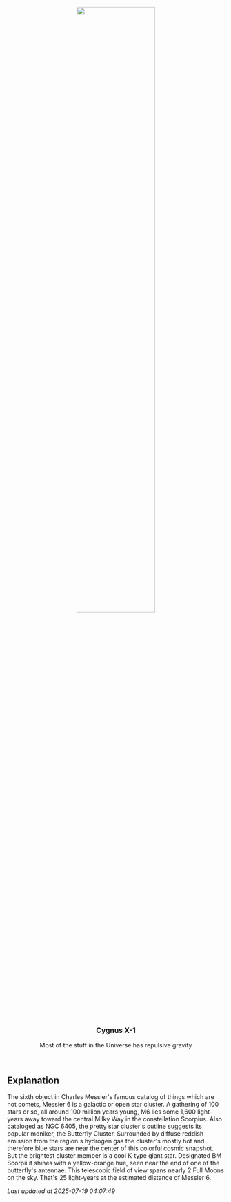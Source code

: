 <p align='center'>
    <img src='https://apod.nasa.gov/apod/image/2507/M6_1024.jpg' width='60%' />
    <h3 align="center">Cygnus X-1</h3>
    <p align="center">Most of the stuff in the Universe has repulsive gravity</p>
</p>
<br/>

Explanation
--
The sixth object in Charles Messier's famous catalog of things which are not comets, Messier 6 is a galactic or open star cluster. A gathering of 100 stars or so, all around 100 million years young, M6 lies some 1,600 light-years away toward the central Milky Way in the constellation Scorpius. Also cataloged as NGC 6405, the pretty star cluster's outline suggests its popular moniker, the Butterfly Cluster. Surrounded by diffuse reddish emission from the region's hydrogen gas the cluster's mostly hot and therefore blue stars are near the center of this colorful cosmic snapshot. But the brightest cluster member is a cool K-type giant star. Designated BM Scorpii it shines with a yellow-orange hue, seen near the end of one of the butterfly's antennae. This telescopic field of view spans nearly 2 Full Moons on the sky. That's 25 light-years at the estimated distance of Messier 6.


*Last updated at 2025-07-19 04:07:49*
